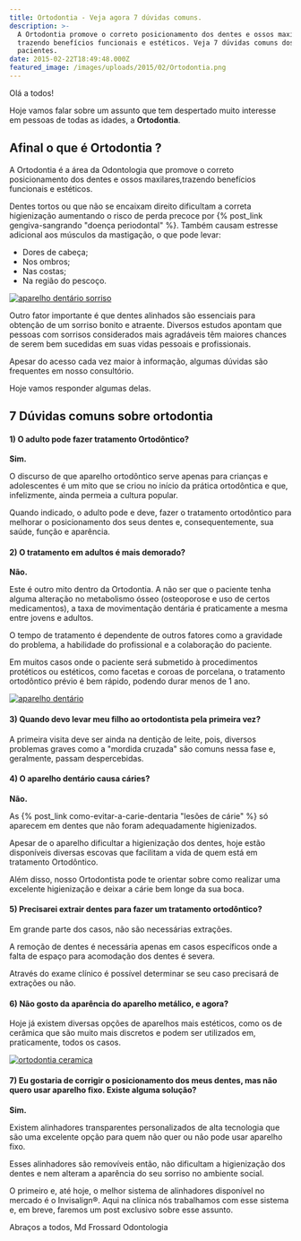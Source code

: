 ```yaml
---
title: Ortodontia - Veja agora 7 dúvidas comuns.
description: >-
  A Ortodontia promove o correto posicionamento dos dentes e ossos maxilares,
  trazendo benefícios funcionais e estéticos. Veja 7 dúvidas comuns dos
  pacientes.
date: 2015-02-22T18:49:48.000Z
featured_image: /images/uploads/2015/02/Ortodontia.png
---
```


Olá a todos!

Hoje vamos falar sobre um assunto que tem despertado muito interesse em pessoas de todas as idades, a **Ortodontia**.

Afinal o que é Ortodontia ?
---------------------------

A Ortodontia é a área da Odontologia que promove o correto posicionamento dos dentes e ossos maxilares,trazendo benefícios funcionais e estéticos.

Dentes tortos ou que não se encaixam direito dificultam a correta higienização aumentando o risco de perda precoce por {% post_link gengiva-sangrando "doença periodontal" %}. Também causam estresse adicional aos músculos da mastigação, o que pode levar: 

* Dores de cabeça;
* Nos ombros;
* Nas costas; 
* Na região do pescoço.

[![aparelho dentário sorriso](/images/uploads/2015/02/aparelho-dentário-sorriso.jpg)](/images/uploads/2015/02/aparelho-dentário-sorriso.jpg)

Outro fator importante é que dentes alinhados são essenciais para obtenção de um sorriso bonito e atraente. Diversos estudos apontam que pessoas com sorrisos considerados mais agradáveis têm maiores chances de serem bem sucedidas em suas vidas pessoais e profissionais.

Apesar do acesso cada vez maior à informação, algumas dúvidas são frequentes em nosso consultório. 

Hoje vamos responder algumas delas.

7 Dúvidas comuns sobre ortodontia 
----------------------------------

#### **1) O adulto pode fazer tratamento Ortodôntico?** 

**Sim.** 

O discurso de que aparelho ortodôntico serve apenas para crianças e adolescentes é um mito que se criou no início da prática ortodôntica e que, infelizmente, ainda permeia a cultura popular. 

Quando indicado, o adulto pode e deve, fazer o tratamento ortodôntico para melhorar o posicionamento dos seus dentes e, consequentemente, sua saúde, função e aparência.

#### **2) O tratamento em adultos é mais demorado?**

**Não.** 

Este é outro mito dentro da Ortodontia. A não ser que o paciente tenha alguma alteração no metabolismo ósseo (osteoporose e uso de certos medicamentos), a taxa de movimentação dentária é praticamente a mesma entre jovens e adultos. 

O tempo de tratamento é dependente de outros fatores como a gravidade do problema, a habilidade do profissional e a colaboração do paciente.

Em muitos casos onde o paciente será submetido à procedimentos protéticos ou estéticos, como facetas e coroas de porcelana, o tratamento ortodôntico prévio é bem rápido, podendo durar menos de 1 ano.

[![aparelho dentário](/images/uploads/2015/02/aparelho-dentário-1024x724.jpg)](/images/uploads/2015/02/aparelho-dentário.jpg)

#### **3) Quando devo levar meu filho ao ortodontista pela primeira vez?**

A primeira visita deve ser ainda na dentição de leite, pois, diversos problemas graves como a "mordida cruzada" são comuns nessa fase e, geralmente, passam despercebidas.

#### **4) O aparelho dentário causa cáries?**

**Não.** 

As {% post_link como-evitar-a-carie-dentaria "lesões de cárie" %} só aparecem em dentes que não foram adequadamente higienizados. 

Apesar de o aparelho dificultar a higienização dos dentes, hoje estão disponíveis diversas escovas que facilitam a vida de quem está em tratamento Ortodôntico. 

Além disso, nosso Ortodontista pode te orientar sobre como realizar uma excelente higienização e deixar a cárie bem longe da sua boca.

#### **5) Precisarei extrair dentes para fazer um tratamento ortodôntico?**

Em grande parte dos casos, não são necessárias extrações. 

A remoção de dentes é necessária apenas em casos específicos onde a falta de espaço para acomodação dos dentes é severa. 

Através do exame clínico é possível determinar se seu caso precisará de extrações ou não.

#### **6) Não gosto da aparência do aparelho metálico, e agora?**

Hoje já existem diversas opções de aparelhos mais estéticos, como os de cerâmica que são muito mais discretos e podem ser utilizados em, praticamente, todos os casos.

[![ortodontia ceramica](/images/uploads/2015/02/ortodontia-ceramica.jpg)](/images/uploads/2015/02/ortodontia-ceramica.jpg)

#### **7) Eu gostaria de corrigir o posicionamento dos meus dentes, mas não quero usar aparelho fixo. Existe alguma solução?**

**Sim.** 

Existem alinhadores transparentes personalizados de alta tecnologia que são uma excelente opção para quem não quer ou não pode usar aparelho fixo. 

Esses alinhadores são removíveis então, não dificultam a higienização dos dentes e nem alteram a aparência do seu sorriso no ambiente social.  

O primeiro e, até hoje, o melhor sistema de alinhadores disponível no mercado é o Invisalign®. Aqui na clínica nós trabalhamos com esse sistema e, em breve, faremos um post exclusivo sobre esse assunto.

Abraços a todos,
Md Frossard Odontologia

